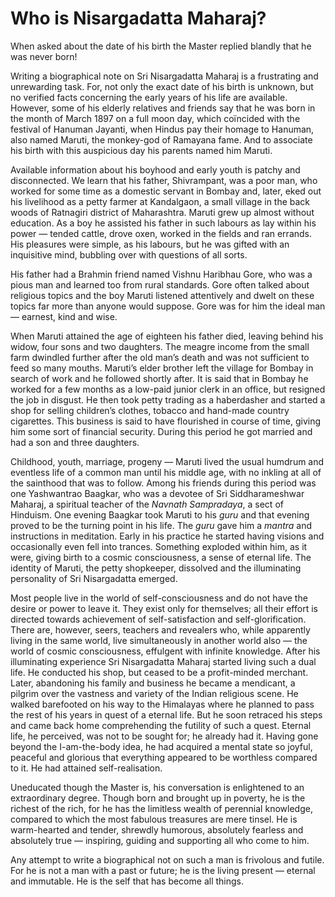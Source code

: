 # Who is Nisargadatta Maharaj?

When asked about the date of his birth the Master replied blandly that he was never born!

Writing a biographical note on Sri Nisargadatta Maharaj is a frustrating and unrewarding task. 
For, not only the exact date of his birth is unknown, but no verified facts concerning the early years of his life are available. 
However, some of his elderly relatives and friends say that he was born in the month of March 1897 on a full moon day, which coïncided with the festival of Hanuman Jayanti, when Hindus pay their homage to Hanuman, also named Maruti, the monkey-god of Ramayana fame. 
And to associate his birth with this auspicious day his parents named him Maruti.

Available information about his boyhood and early youth is patchy and disconnected. 
We learn that his father, Shivrampant, was a poor man, who worked for some time as a domestic servant in Bombay and, later, eked out his livelihood as a petty farmer at Kandalgaon, a small village in the back woods of Ratnagiri district of Maharashtra. 
Maruti grew up almost without education. 
As a boy he assisted his father in such labours as lay within his power — tended cattle, drove oxen, worked in the fields and ran errands. 
His pleasures were simple, as his labours, but he was gifted with an inquisitive mind, bubbling over with questions of all sorts.

His father had a Brahmin friend named Vishnu Haribhau Gore, who was a pious man and learned too from rural standards. 
Gore often talked about religious topics and the boy Maruti listened attentively and dwelt on these topics far more than anyone would suppose. 
Gore was for him the ideal man — earnest, kind and wise.

When Maruti attained the age of eighteen his father died, leaving behind his widow, four sons and two daughters. 
The meagre income from the small farm dwindled further after the old man’s death and was not sufficient to feed so many mouths. 
Maruti’s elder brother left the village for Bombay in search of work and he followed shortly after. 
It is said that in Bombay he worked for a few months as a low-paid junior clerk in an office, but resigned the job in disgust. 
He then took petty trading as a haberdasher and started a shop for selling children’s clothes, tobacco and hand-made country cigarettes. 
This business is said to have flourished in course of time, giving him some sort of financial security. 
During this period he got married and had a son and three daughters.

Childhood, youth, marriage, progeny — Maruti lived the usual humdrum and eventless life of a common man until his middle age, with no inkling at all of the sainthood that was to follow. 
Among his friends during this period was one Yashwantrao Baagkar, who was a devotee of Sri Siddharameshwar Maharaj, a spiritual teacher of the *Navnath Sampradaya*, a sect of Hinduism. 
One evening Baagkar took Maruti to his *guru* and that evening proved to be the turning point in his life. 
The *guru* gave him a *mantra* and instructions in meditation. 
Early in his practice he started having visions and occasionally even fell into trances. 
Something exploded within him, as it were, giving birth to a cosmic consciousness, a sense of eternal life. 
The identity of Maruti, the petty shopkeeper, dissolved and the illuminating personality of Sri Nisargadatta emerged.

Most people live in the world of self-consciousness and do not have the desire or power to leave it. 
They exist only for themselves; all their effort is directed towards achievement of self-satisfaction and self-glorification. 
There are, however, seers, teachers and revealers who, while apparently living in the same world, live simultaneously in another world also — the world of cosmic consciousness, effulgent with infinite knowledge. 
After his illuminating experience Sri Nisargadatta Maharaj started living such a dual life. 
He conducted his shop, but ceased to be a profit-minded merchant. 
Later, abandoning his family and business he became a mendicant, a pilgrim over the vastness and variety of the Indian religious scene. 
He walked barefooted on his way to the Himalayas where he planned to pass the rest of his years in quest of a eternal life. 
But he soon retraced his steps and came back home comprehending the futility of such a quest. 
Eternal life, he perceived, was not to be sought for; he already had it. 
Having gone beyond the I-am-the-body idea, he had acquired a mental state so joyful, peaceful and glorious that everything appeared to be worthless compared to it. 
He had attained self-realisation.

Uneducated though the Master is, his conversation is enlightened to an extraordinary degree. 
Though born and brought up in poverty, he is the richest of the rich, for he has the limitless wealth of perennial knowledge, compared to which the most fabulous treasures are mere tinsel. 
He is warm-hearted and tender, shrewdly humorous, absolutely fearless and absolutely true — inspiring, guiding and supporting all who come to him.

Any attempt to write a biographical not on such a man is frivolous and futile. 
For he is not a man with a past or future; he is the living present — eternal and immutable. 
He is the self that has become all things. 